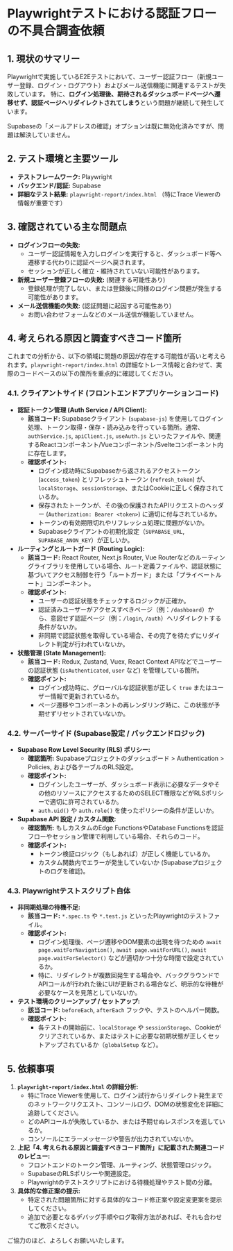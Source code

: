 # Playwrightテストにおける認証フローの不具合調査依頼

## 1. 現状のサマリー

Playwrightで実施しているE2Eテストにおいて、ユーザー認証フロー（新規ユーザー登録、ログイン・ログアウト）およびメール送信機能に関連するテストが失敗しています。
特に、**ログイン処理後、期待されるダッシュボードページへ遷移せず、認証ページへリダイレクトされてしまう**という問題が継続して発生しています。

Supabaseの「メールアドレスの確認」オプションは既に無効化済みですが、問題は解決していません。

## 2. テスト環境と主要ツール

-   **テストフレームワーク:** Playwright
-   **バックエンド/認証:** Supabase
-   **詳細なテスト結果:** `playwright-report/index.html` （特にTrace Viewerの情報が重要です）

## 3. 確認されている主な問題点

-   **ログインフローの失敗:**
    -   ユーザー認証情報を入力しログインを実行すると、ダッシュボード等へ遷移する代わりに認証ページへ戻されます。
    -   セッションが正しく確立・維持されていない可能性があります。
-   **新規ユーザー登録フローの失敗:** (関連する可能性あり)
    -   登録処理が完了しない、または登録後に同様のログイン問題が発生する可能性があります。
-   **メール送信機能の失敗:** (認証問題に起因する可能性あり)
    -   お問い合わせフォームなどのメール送信が機能していません。

## 4. 考えられる原因と調査すべきコード箇所

これまでの分析から、以下の領域に問題の原因が存在する可能性が高いと考えられます。`playwright-report/index.html` の詳細なトレース情報と合わせて、実際のコードベースの以下の箇所を重点的に確認してください。

### 4.1. クライアントサイド (フロントエンドアプリケーションコード)

-   **認証トークン管理 (Auth Service / API Client):**
    -   **該当コード:** Supabaseクライアント (`supabase-js`) を使用してログイン処理、トークン取得・保存・読み込みを行っている箇所。通常、`authService.js`, `apiClient.js`, `useAuth.js` といったファイルや、関連するReactコンポーネント/Vueコンポーネント/Svelteコンポーネント内に存在します。
    -   **確認ポイント:**
        -   ログイン成功時にSupabaseから返されるアクセストークン (`access_token`) とリフレッシュトークン (`refresh_token`) が、`localStorage`、`sessionStorage`、またはCookieに正しく保存されているか。
        -   保存されたトークンが、その後の保護されたAPIリクエストのヘッダー (`Authorization: Bearer <token>`) に適切に付与されているか。
        -   トークンの有効期限切れやリフレッシュ処理に問題がないか。
        -   Supabaseクライアントの初期化設定（`SUPABASE_URL`, `SUPABASE_ANON_KEY`）が正しいか。
-   **ルーティングとルートガード (Routing Logic):**
    -   **該当コード:** React Router, Next.js Router, Vue Routerなどのルーティングライブラリを使用している場合、ルート定義ファイルや、認証状態に基づいてアクセス制御を行う「ルートガード」または「プライベートルート」コンポーネント。
    -   **確認ポイント:**
        -   ユーザーの認証状態をチェックするロジックが正確か。
        -   認証済みユーザーがアクセスすべきページ（例：`/dashboard`）から、意図せず認証ページ（例：`/login`, `/auth`）へリダイレクトする条件がないか。
        -   非同期で認証状態を取得している場合、その完了を待たずにリダイレクト判定が行われていないか。
-   **状態管理 (State Management):**
    -   **該当コード:** Redux, Zustand, Vuex, React Context APIなどでユーザーの認証状態 (`isAuthenticated`, `user` など) を管理している箇所。
    -   **確認ポイント:**
        -   ログイン成功時に、グローバルな認証状態が正しく `true` またはユーザー情報で更新されているか。
        -   ページ遷移やコンポーネントの再レンダリング時に、この状態が予期せずリセットされていないか。

### 4.2. サーバーサイド (Supabase設定 / バックエンドロジック)

-   **Supabase Row Level Security (RLS) ポリシー:**
    -   **確認箇所:** Supabaseプロジェクトのダッシュボード > Authentication > Policies, および各テーブルのRLS設定。
    -   **確認ポイント:**
        -   ログインしたユーザーが、ダッシュボード表示に必要なデータやその他のリソースにアクセスするためのSELECT権限などがRLSポリシーで適切に許可されているか。
        -   `auth.uid()` や `auth.role()` を使ったポリシーの条件が正しいか。
-   **Supabase API 設定 / カスタム関数:**
    -   **確認箇所:** もしカスタムのEdge FunctionsやDatabase Functionsを認証フローやセッション管理で利用している場合、それらのコード。
    -   **確認ポイント:**
        -   トークン検証ロジック（もしあれば）が正しく機能しているか。
        -   カスタム関数内でエラーが発生していないか (Supabaseプロジェクトのログを確認)。

### 4.3. Playwrightテストスクリプト自体

-   **非同期処理の待機不足:**
    -   **該当コード:** `*.spec.ts` や `*.test.js` といったPlaywrightのテストファイル。
    -   **確認ポイント:**
        -   ログイン処理後、ページ遷移やDOM要素の出現を待つための `await page.waitForNavigation()`, `await page.waitForURL()`, `await page.waitForSelector()` などが適切かつ十分な時間で設定されているか。
        -   特に、リダイレクトが複数回発生する場合や、バックグラウンドでAPIコールが行われた後にUIが更新される場合など、明示的な待機が必要なケースを見落としていないか。
-   **テスト環境のクリーンアップ / セットアップ:**
    -   **該当コード:** `beforeEach`, `afterEach` フックや、テストのヘルパー関数。
    -   **確認ポイント:**
        -   各テストの開始前に、`localStorage` や `sessionStorage`、Cookieがクリアされているか、またはテストに必要な初期状態が正しくセットアップされているか（`globalSetup` など）。

## 5. 依頼事項

1.  **`playwright-report/index.html` の詳細分析:**
    -   特にTrace Viewerを使用して、ログイン試行からリダイレクト発生までのネットワークリクエスト、コンソールログ、DOMの状態変化を詳細に追跡してください。
    -   どのAPIコールが失敗しているか、または予期せぬレスポンスを返しているか。
    -   コンソールにエラーメッセージや警告が出力されていないか。
2.  **上記「4. 考えられる原因と調査すべきコード箇所」に記載された関連コードのレビュー:**
    -   フロントエンドのトークン管理、ルーティング、状態管理ロジック。
    -   SupabaseのRLSポリシーや関連設定。
    -   Playwrightのテストスクリプトにおける待機処理やテスト間の分離。
3.  **具体的な修正案の提示:**
    -   特定された問題箇所に対する具体的なコード修正案や設定変更案を提示してください。
    -   追加で必要となるデバッグ手順やログ取得方法があれば、それも合わせてご教示ください。

ご協力のほど、よろしくお願いいたします。 